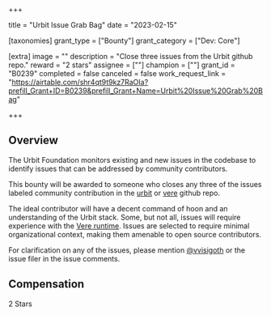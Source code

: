 +++

title = "Urbit Issue Grab Bag"
date = "2023-02-15"

[taxonomies]
grant_type = ["Bounty"]
grant_category = ["Dev: Core"]

[extra]
image = ""
description = "Close three issues from the Urbit github repo."
reward = "2 stars"
assignee = [""]
champion = [""]
grant_id = "B0239"
completed = false
canceled = false
work_request_link = "https://airtable.com/shr4qt9t9kz7RaOIa?prefill_Grant+ID=B0239&prefill_Grant+Name=Urbit%20Issue%20Grab%20Bag"

+++

## Overview


The Urbit Foundation monitors existing and new issues in the codebase to identify issues that can be addressed by community contributors. 

This bounty will be awarded to someone who closes any three of the issues labeled community contribution in the [urbit](https://github.com/urbit/urbit/labels/community%20contribution) or [vere](https://github.com/urbit/vere/labels/community%20contribution) github repo. 

The ideal contributor will have a decent command of hoon and an understanding of the Urbit stack. Some, but not all, issues will require experience with the [Vere runtime](https://github.com/urbit/vere). Issues are selected to require minimal organizational context, making them amenable to open source contributors.

For clarification on any of the issues, please mention [@vvisigoth](https://github.com/vvisigoth) or the issue filer in the issue comments.

## Compensation

2 Stars
